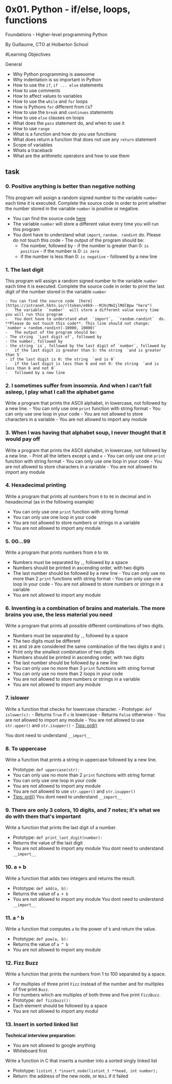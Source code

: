 # 0x01. Python - if/else, loops, functions

Foundations - Higher-level programming  Python

By Guillaume, CTO at Holberton School

#Learning Objectives

General 

 - Why Python programming is awesome
 -   Why indentation is so important in Python
 -   How to use the  `if`,  `if ... else`  statements
 -   How to use comments
 -   How to affect values to variables
 -   How to use the  `while`  and  `for`  loops
 -   How is Pythons  `for`  different from  `C`s?
 -   How to use the  `break`  and  `continues`  statements
 -   How to use  `else`  clauses on loops
 -   What does the  `pass`  statement do, and when to use it
 -   How to use  `range`
 -   What is a function and how do you use functions
 -   What does return a function that does not use any  `return`  statement
 -   Scope of variables
 -   Whats a traceback
 -   What are the arithmetic operators and how to use them

## task

### 0. Positive anything is better than negative nothing

This program will assign a random signed number to the variable  `number`  each time it is executed. Complete the source code in order to print whether the number stored in the variable  `number`  is positive or negative.

 -   You can find the source code  [here](https://intranet.hbtn.io/rltoken/2S3G4vOnRrWymCjKYd6Wew "here")
  -   The variable  `number`  will store a different value every time you will run this program
   -   You dont have to understand what  `import`,  `random. randint`  do. Please do not touch this code
    -   The output of the program should be:
        - The number, followed by
	 -   if the number is greater than 0:  `is positive`
	 -   if the number is 0:  `is zero`
         -   if the number is less than 0:  `is negative`
    -   followed by a new line
						         
### 1. The last digit
							 
This program will assign a random signed number to the variable `number` each time it is executed. Complete the source code in order to print the last digit of the number stored in the variable `number`
							       
	- You can find the source code  [here](https://intranet.hbtn.io/rltoken/e9k9---MJXcMmIjlMdlBpw "here")
	-   The variable  `number`  will store a different value every time you will run this program
	-   You dont have to understand what  `import`,  `random.randint`  do.  **Please do not touch this code**. This line should not change:  `number = random.randint(-10000, 10000)`
	-   The output of the program should be:
	- The string  `Last digit of`, followed by
	- the number, followed by
	- the string `is`, followed by the last digit of `number`, followed by
	-   if the last digit is greater than 5: the string  `and is greater than 5`
	- if the last digit is 0: the string  `and is 0`
	-   if the last digit is less than 6 and not 0: the string  `and is less than 6 and not 0`
	-   followed by a new line
															     

### 2. I sometimes suffer from insomnia. And when I can't fall asleep, I play what I call the alphabet game
															         
Write a program that prints the ASCII alphabet, in lowercase, not followed by a new line.
	- You can only use one  `print`  function with string format
	- You can only use one loop in your code
	- You are not allowed to store characters in a variable
	-   You are not allowed to import any module


### 3. When I was having that alphabet soup, I never thought that it would pay off

Write a program that prints the ASCII alphabet, in lowercase, not followed by a new line.
	- Print all the letters except  `q`  and  `e`
	- You can only use one  `print`  function with string format
	- You can only use one loop in your code
	- You are not allowed to store characters in a variable
	- You are not allowed to import any module


### 4. Hexadecimal printing

Write a program that prints all numbers from `0` to `98` in decimal and in hexadecimal (as in the following example)

 - You can only use one  `print`  function with string format
 - You can only use one loop in your code
 - You are not allowed to store numbers or strings in a variable
 - You are not allowed to import any module

### 5. 00...99
Write a program that prints numbers from `0` to `99`.

 - Numbers must be separated by  `,`, followed by a space
  -   Numbers should be printed in ascending order, with two digits
   -   The last number should be followed by a new line
    -   You can only use no more than 2  `print`  functions with string format
     -   You can only use one loop in your code
      -   You are not allowed to store numbers or strings in a variable
   - You are not allowed to import any module
### 6. Inventing is a combination of brains and materials. The more brains you use, the less material you need
       
Write a program that prints all possible different combinations of two digits.
   -  Numbers must be separated by  `,`, followed by a space
   -  The two digits must be different
   - `01`  and  `10`  are considered the same combination of the two digits  `0`  and  `1`
   -  Print only the smallest combination of two digits
   -  Numbers should be printed in ascending order, with two digits
   -  The last number should be followed by a new line
   -  You can only use no more than 3  `print`  functions with string format
   -  You can only use no more than 2 loops in your code
   -  You are not allowed to store numbers or strings in a variable
   -  You are not allowed to import any module
### 7. islower
   
Write a function that checks for lowercase character.
	- Prototype:  `def islower(c):`
	- Returns  `True`  if  `c`  is lowercase
	- Returns  `False`  otherwise
	- You are not allowed to import any module
	- You are not allowed to use  `str.upper()`  and  `str.isupper()`
	- [Tips: ord()](https://intranet.hbtn.io/rltoken/Wqb18-TGOnY9dZAWrWX03A "Tips: ord()")

You dont need to understand `__import__`

### 8. To uppercase
Write a function that prints a string in uppercase followed by a new line.

 - Prototype:  `def uppercase(str):`
 -   You can only use no more than 2  `print`  functions with string format
 -   You can only use one loop in your code
 -   You are not allowed to import any module
 -   You are not allowed to use  `str.upper()`  and  `str.isupper()`
 -   [Tips: ord()](https://intranet.hbtn.io/rltoken/Wqb18-TGOnY9dZAWrWX03A "Tips: ord()")
 You dont need to understand `__import__`

### 9. There are only 3 colors, 10 digits, and 7 notes; it's what we do with them that's important
Write a function that prints the last digit of a number.

 -  Prototype:  `def print_last_digit(number):`
 -   Returns the value of the last digit
 -   You are not allowed to import any module
 You dont need to understand `__import__`

### 10. a + b
Write a function that adds two integers and returns the result.

 - Prototype:  `def add(a, b):`
 -   Returns the value of  `a + b`
 -   You are not allowed to import any module
 You dont need to understand `__import__`

### 11. a ^ b
Write a function that computes `a` to the power of `b` and return the value.

 - Prototype:  `def pow(a, b):`
 -   Returns the value of  `a ^ b`
 -   You are not allowed to import any module

### 12. Fizz Buzz
Write a function that prints the numbers from 1 to 100 separated by a space.

 - For multiples of three print  `Fizz`  instead of the number and for multiples of five print  `Buzz`.
 -   For numbers which are multiples of both three and five print  `FizzBuzz`.
 -   Prototype:  `def fizzbuzz():`
 -   Each element should be followed by a space
 -   You are not allowed to import any modul

### 13. Insert in sorted linked list
**Technical interview preparation**:

 - You are not allowed to google anything
 -   Whiteboard first


 Write a function in C that inserts a number into a sorted singly linked list

 -   Prototype:  `listint_t *insert_node(listint_t **head, int number);`
 -   Return: the address of the new node, or  `NULL`  if it failed


